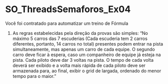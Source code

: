 # SO_ThreadsSemaforos_Ex04
Você foi contratado para automatizar um treino de Fórmula
1. As regras estabelecidas pela direção da provas são simples:
“No máximo 5 carros das 7 escuderias (Cada escuderia tem 2
carros diferentes, portanto, 14 carros no total) presentes
podem entrar na pista simultaneamente, mas apenas um carro
de cada equipe. O segundo carro deve ficar à espera, caso um
companheiro de equipe já esteja na pista. Cada piloto deve
dar 3 voltas na pista. O tempo de cada volta deverá ser
exibido e a volta mais rápida de cada piloto deve ser
armazenada para, ao final, exibir o grid de largada, ordenado
do menor tempo para o maior.”
